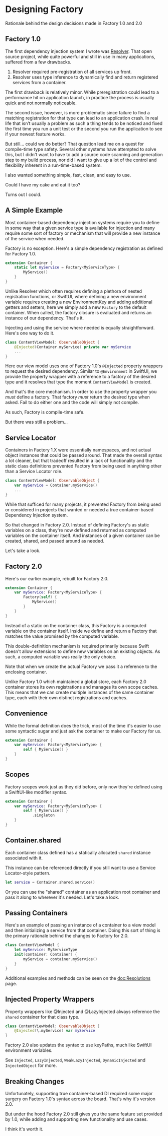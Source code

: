 # Designing Factory

Rationale behind the design decisions made in Factory 1.0 and 2.0

## Factory 1.0

The first dependency injection system I wrote was [Resolver](https://github.com/hmlongco/Resolver). That open source project, while quite powerful and still in use in many applications, suffered from a few drawbacks.

1. Resolver required pre-registration of all services up front. 
2. Resolver uses type inference to dynamically find and return registered services from a container.

The first drawback is relatively minor. While preregistration could lead to a performance hit on application launch, in practice the process is usually quick and not normally noticeable.

The second issue, however, is more problematic since failure to find a matching registration for that type can lead to an application crash. In real life that isn’t usually a problem as such a thing tends to be noticed and fixed the first time you run a unit test or the second you run the application to see if your newest feature works.

But still... could we do better? That question lead me on a quest for compile-time type safety. Several other systems have attempted to solve this, but I didn't want to have to add a source code scanning and generation step to my build process, nor did I want to give up a lot of the control and flexibility inherent in a run-time-based system.

I also wanted something simple, fast, clean, and easy to use.

Could I have my cake and eat it too?

Turns out I could.

## A Simple Example

Most container-based dependency injection systems require you to define in some way that a given service type is available for injection and many require some sort of factory or mechanism that will provide a new instance of the service when needed.

Factory is no exception. Here's a simple dependency registration as defined for Factory 1.0.

```swift
extension Container {
    static let myService = Factory<MyServiceType> { 
        MyService()
    }
}
```
Unlike Resolver which often requires defining a plethora of nested registration functions, or SwiftUI, where defining a new environment variable requires creating a new EnvironmentKey and adding additional getters and setters, here we simply add a new `Factory` to the default container. When called, the factory closure is evaluated and returns an instance of our dependency. That's it.

Injecting and using the service where needed is equally straightforward. Here's one way to do it.

```swift
class ContentViewModel: ObservableObject {
    @Injected(Container.myService) private var myService
    ...
}
```
Here our view model uses one of Factory 1.0's `@Injected` property wrappers to request the desired dependency. Similar to `@Environment` in SwiftUI, we provide the property wrapper with a reference to a factory of the desired type and it resolves that type the moment `ContentViewModel` is created.

And that's the core mechanism. In order to use the property wrapper you *must* define a factory. That factory *must* return the desired type when asked. Fail to do either one and the code will simply not compile. 

As such, Factory is compile-time safe.

But there was still a problem...

## Service Locator

Containers in Factory 1.X were essentially namespaces, and not actual object instances that could be passed around. That made the overall syntax a lot cleaner, but that tradeoff resulted in a lack of functionality and the static class definitions prevented Factory from being used in anything other than a Service Locator role.

```swift
class ContentViewModel: ObservableObject {
    var myService = Container.myService()
    ...
}
```
While that sufficed for many projects, it prevented Factory from being used or considered in projects that wanted or needed a true container-based Dependency Injection system.

So that changed in Factory 2.0. Instead of defining Factory's as static variables on a class, they're now defined and returned as computed variables on the container itself. And instances of a given container can be created, shared, and passed around as needed.

Let's take a look.

## Factory 2.0

Here's our earlier example, rebuilt for Factory 2.0.
```swift
extension Container {
    var myService: Factory<MyServiceType> {
        Factory(self) { 
            MyService()
        }
    }
}
```
Instead of a static on the container class, this Factory is a computed variable on the container itself. Inside we define and return a Factory that matches the value promised by the computed variable.

This double-definition mechanism is required primarily because Swift doesn't allow extensions to define new variables on an existing objects. As such, a computed variable was really the only choice.

Note that when we create the actual Factory we pass it a reference to the enclosing container.

Unlike Factory 1.0 which maintained a global store, each Factory 2.0 container stores its own registrations and manages its own scope caches. This means that we can create multiple instances of the same container type, each with their own distinct registrations and caches.

## Convenience

While the formal definition does the trick, most of the time it's easier to use some syntactic sugar and just ask the container to make our Factory for us.

```swift
extension Container {
    var myService: Factory<MyServiceType> {
        self { MyService() }
    }
}
```

## Scopes
Factory scopes work just as they did before, only now they're defined using a SwiftUI-like modifier syntax. 
```swift
extension Container {
    var myService: Factory<MyServiceType> {
        self { MyService() }
            .singleton
    }
}
```

## Container.shared

Each container class defined has a statically allocated `shared` instance associated with it.

This instance can be referenced directly if you still want to use a Service Locator-style pattern.

```swift
let service = Container.shared.service()
```
Or you can use the "shared" container as an application root container and pass it along to wherever it's needed. Let's take a look.

## Passing Containers

Here's an example of passing an instance of a container to a view model and then initializing a service from that container. Doing this sort of thing is the primary rationale behind the changes to Factory for 2.0.
```swift
class ContentViewModel {
    let myService: MyServiceType
    init(container: Container) {
        myService = container.myService()
    }
}
```
Additional examples and methods can be seen on the <doc:Resolutions> page.

## Injected Property Wrappers

Property wrappers like @Injected and @LazyInjected always reference the `shared` container for that class type. 

```swift
class ContentViewModel: ObservableObject {
    @Injected(\.myService) var myService
}
```
Factory 2.0 also updates the syntax to use keyPaths, much like SwiftUI environment variables.

See ``Injected``, ``LazyInjected``, ``WeakLazyInjected``, ``DynamicInjected`` and ``InjectedObject`` for more.

## Breaking Changes

Unfortunately, supporting true container-based DI required some major surgery on Factory 1.0's syntax across the board. That's why it's version 2.0.

But under the hood Factory 2.0 still gives you the same feature set provided by 1.0, while adding and supporting new functionality and use cases.

I think it's worth it.
